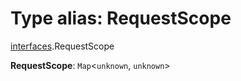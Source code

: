 # Type alias: RequestScope

[interfaces](/auto-docs/fixed-layout-editor/modules/interfaces.md).RequestScope

**RequestScope**: `Map`<`unknown`, `unknown`>
